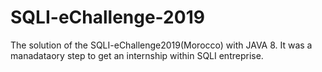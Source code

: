 # SQLI-eChallenge-2019
The solution of the SQLI-eChallenge2019(Morocco) with JAVA 8. 
It was a manadataory step to get an internship within SQLI entreprise.
